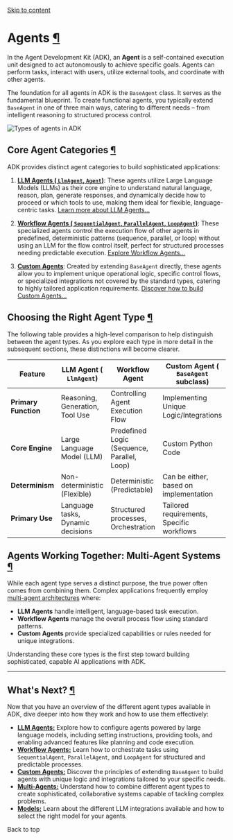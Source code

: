 [Skip to content](https://google.github.io/adk-docs/agents/#agents)

# Agents [¶](https://google.github.io/adk-docs/agents/\#agents "Permanent link")

In the Agent Development Kit (ADK), an **Agent** is a self-contained execution unit designed to act autonomously to achieve specific goals. Agents can perform tasks, interact with users, utilize external tools, and coordinate with other agents.

The foundation for all agents in ADK is the `BaseAgent` class. It serves as the fundamental blueprint. To create functional agents, you typically extend `BaseAgent` in one of three main ways, catering to different needs – from intelligent reasoning to structured process control.

![Types of agents in ADK](https://google.github.io/adk-docs/assets/agent-types.png)

## Core Agent Categories [¶](https://google.github.io/adk-docs/agents/\#core-agent-categories "Permanent link")

ADK provides distinct agent categories to build sophisticated applications:

1. [**LLM Agents ( `LlmAgent`, `Agent`)**](https://google.github.io/adk-docs/agents/llm-agents/): These agents utilize Large Language Models (LLMs) as their core engine to understand natural language, reason, plan, generate responses, and dynamically decide how to proceed or which tools to use, making them ideal for flexible, language-centric tasks. [Learn more about LLM Agents...](https://google.github.io/adk-docs/agents/llm-agents/)

2. [**Workflow Agents ( `SequentialAgent`, `ParallelAgent`, `LoopAgent`)**](https://google.github.io/adk-docs/agents/workflow-agents/): These specialized agents control the execution flow of other agents in predefined, deterministic patterns (sequence, parallel, or loop) without using an LLM for the flow control itself, perfect for structured processes needing predictable execution. [Explore Workflow Agents...](https://google.github.io/adk-docs/agents/workflow-agents/)

3. [**Custom Agents**](https://google.github.io/adk-docs/agents/custom-agents/): Created by extending `BaseAgent` directly, these agents allow you to implement unique operational logic, specific control flows, or specialized integrations not covered by the standard types, catering to highly tailored application requirements. [Discover how to build Custom Agents...](https://google.github.io/adk-docs/agents/custom-agents/)


## Choosing the Right Agent Type [¶](https://google.github.io/adk-docs/agents/\#choosing-the-right-agent-type "Permanent link")

The following table provides a high-level comparison to help distinguish between the agent types. As you explore each type in more detail in the subsequent sections, these distinctions will become clearer.

| Feature | LLM Agent ( `LlmAgent`) | Workflow Agent | Custom Agent ( `BaseAgent` subclass) |
| --- | --- | --- | --- |
| **Primary Function** | Reasoning, Generation, Tool Use | Controlling Agent Execution Flow | Implementing Unique Logic/Integrations |
| **Core Engine** | Large Language Model (LLM) | Predefined Logic (Sequence, Parallel, Loop) | Custom Python Code |
| **Determinism** | Non-deterministic (Flexible) | Deterministic (Predictable) | Can be either, based on implementation |
| **Primary Use** | Language tasks, Dynamic decisions | Structured processes, Orchestration | Tailored requirements, Specific workflows |

## Agents Working Together: Multi-Agent Systems [¶](https://google.github.io/adk-docs/agents/\#agents-working-together-multi-agent-systems "Permanent link")

While each agent type serves a distinct purpose, the true power often comes from combining them. Complex applications frequently employ [multi-agent architectures](https://google.github.io/adk-docs/agents/multi-agents/) where:

- **LLM Agents** handle intelligent, language-based task execution.
- **Workflow Agents** manage the overall process flow using standard patterns.
- **Custom Agents** provide specialized capabilities or rules needed for unique integrations.

Understanding these core types is the first step toward building sophisticated, capable AI applications with ADK.

* * *

## What's Next? [¶](https://google.github.io/adk-docs/agents/\#whats-next "Permanent link")

Now that you have an overview of the different agent types available in ADK, dive deeper into how they work and how to use them effectively:

- [**LLM Agents:**](https://google.github.io/adk-docs/agents/llm-agents/) Explore how to configure agents powered by large language models, including setting instructions, providing tools, and enabling advanced features like planning and code execution.
- [**Workflow Agents:**](https://google.github.io/adk-docs/agents/workflow-agents/) Learn how to orchestrate tasks using `SequentialAgent`, `ParallelAgent`, and `LoopAgent` for structured and predictable processes.
- [**Custom Agents:**](https://google.github.io/adk-docs/agents/custom-agents/) Discover the principles of extending `BaseAgent` to build agents with unique logic and integrations tailored to your specific needs.
- [**Multi-Agents:**](https://google.github.io/adk-docs/agents/multi-agents/) Understand how to combine different agent types to create sophisticated, collaborative systems capable of tackling complex problems.
- [**Models:**](https://google.github.io/adk-docs/agents/models/) Learn about the different LLM integrations available and how to select the right model for your agents.

Back to top
